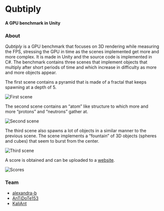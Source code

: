 # Qubtiply
#### A GPU benchmark in Unity

### About

*Qubtiply* is a GPU benchmark that focuses on 3D rendering while measuring the FPS, stressing the GPU in time as the scenes implemented get more and more complex. It  is made in Unity and the source code is implemented in C#. The benchmark contains three scenes that implement objects that multiply after short periods of time and which increase in difficulty as more and more objects appear. 

The first scene contains a pyramid that is made of a fractal that keeps spawning at a depth of 5.

![First scene](https://i.imgur.com/EPHP4nK.png)

The second scene contains an “atom” like structure to which more and more “protons” and “neutrons” gather at.

![Second scene](https://i.imgur.com/WpbSOCr.png)

The third scene also spawns a lot of objects in a similar manner to the previous scene. The scene implements a “fountain” of 3D objects (spheres and cubes) that seem to burst from the center.

![Third scene](https://i.imgur.com/Jyl4o2a.png)

A score is obtained and can be uploaded to a [website](https://github.com/AnTiDoTe153/GPUtest). 

![Scores](https://i.imgur.com/hCBcY2l.png)

### Team

- [alexandra-b](https://github.com/alexandra-b)
- [AnTiDoTe153](https://github.com/AnTiDoTe153)
- [KaliAnt](https://github.com/KaliAnt)
